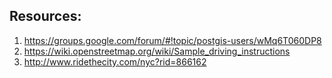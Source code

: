 ## Resources:
1. https://groups.google.com/forum/#!topic/postgis-users/wMq6T060DP8
2. https://wiki.openstreetmap.org/wiki/Sample_driving_instructions
3. http://www.ridethecity.com/nyc?rid=866162
